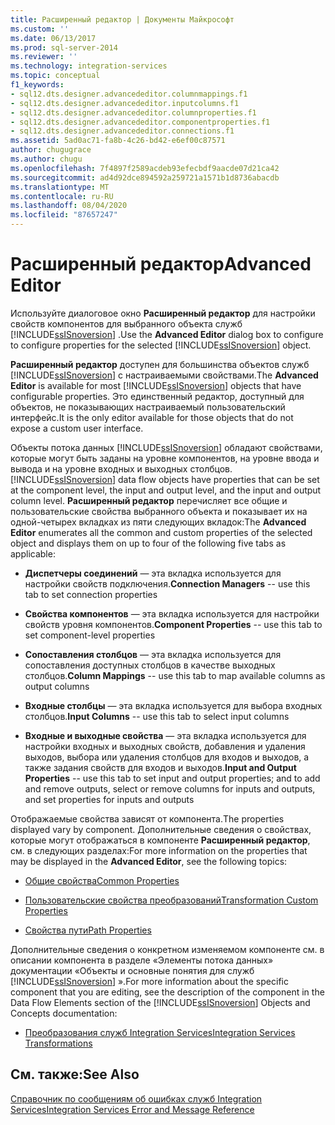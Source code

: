 ```yaml
---
title: Расширенный редактор | Документы Майкрософт
ms.custom: ''
ms.date: 06/13/2017
ms.prod: sql-server-2014
ms.reviewer: ''
ms.technology: integration-services
ms.topic: conceptual
f1_keywords:
- sql12.dts.designer.advancededitor.columnmappings.f1
- sql12.dts.designer.advancededitor.inputcolumns.f1
- sql12.dts.designer.advancededitor.columnproperties.f1
- sql12.dts.designer.advancededitor.componentproperties.f1
- sql12.dts.designer.advancededitor.connections.f1
ms.assetid: 5ad0ac71-fa8b-4c26-bd42-e6ef00c87571
author: chugugrace
ms.author: chugu
ms.openlocfilehash: 7f4897f2589acdeb93efecbdf9aacde07d21ca42
ms.sourcegitcommit: ad4d92dce894592a259721a1571b1d8736abacdb
ms.translationtype: MT
ms.contentlocale: ru-RU
ms.lasthandoff: 08/04/2020
ms.locfileid: "87657247"
---
```

# <a name="advanced-editor"></a><span data-ttu-id="3fd61-102">Расширенный редактор</span><span class="sxs-lookup"><span data-stu-id="3fd61-102">Advanced Editor</span></span>
  <span data-ttu-id="3fd61-103">Используйте диалоговое окно **Расширенный редактор** для настройки свойств компонентов для выбранного объекта служб [!INCLUDE[ssISnoversion](../includes/ssisnoversion-md.md)] .</span><span class="sxs-lookup"><span data-stu-id="3fd61-103">Use the **Advanced Editor** dialog box to configure to configure properties for the selected [!INCLUDE[ssISnoversion](../includes/ssisnoversion-md.md)] object.</span></span>  
  
 <span data-ttu-id="3fd61-104">**Расширенный редактор** доступен для большинства объектов служб [!INCLUDE[ssISnoversion](../includes/ssisnoversion-md.md)] с настраиваемыми свойствами.</span><span class="sxs-lookup"><span data-stu-id="3fd61-104">The **Advanced Editor** is available for most [!INCLUDE[ssISnoversion](../includes/ssisnoversion-md.md)] objects that have configurable properties.</span></span> <span data-ttu-id="3fd61-105">Это единственный редактор, доступный для объектов, не показывающих настраиваемый пользовательский интерфейс.</span><span class="sxs-lookup"><span data-stu-id="3fd61-105">It is the only editor available for those objects that do not expose a custom user interface.</span></span>  
  
 <span data-ttu-id="3fd61-106">Объекты потока данных [!INCLUDE[ssISnoversion](../includes/ssisnoversion-md.md)] обладают свойствами, которые могут быть заданы на уровне компонентов, на уровне ввода и вывода и на уровне входных и выходных столбцов.</span><span class="sxs-lookup"><span data-stu-id="3fd61-106">[!INCLUDE[ssISnoversion](../includes/ssisnoversion-md.md)] data flow objects have properties that can be set at the component level, the input and output level, and the input and output column level.</span></span> <span data-ttu-id="3fd61-107">**Расширенный редактор** перечисляет все общие и пользовательские свойства выбранного объекта и показывает их на одной-четырех вкладках из пяти следующих вкладок:</span><span class="sxs-lookup"><span data-stu-id="3fd61-107">The **Advanced Editor** enumerates all the common and custom properties of the selected object and displays them on up to four of the following five tabs as applicable:</span></span>  
  
-   <span data-ttu-id="3fd61-108">**Диспетчеры соединений** — эта вкладка используется для настройки свойств подключения.</span><span class="sxs-lookup"><span data-stu-id="3fd61-108">**Connection Managers** -- use this tab to set connection properties</span></span>  
  
-   <span data-ttu-id="3fd61-109">**Свойства компонентов** — эта вкладка используется для настройки свойств уровня компонентов.</span><span class="sxs-lookup"><span data-stu-id="3fd61-109">**Component Properties** -- use this tab to set component-level properties</span></span>  
  
-   <span data-ttu-id="3fd61-110">**Сопоставления столбцов** — эта вкладка используется для сопоставления доступных столбцов в качестве выходных столбцов.</span><span class="sxs-lookup"><span data-stu-id="3fd61-110">**Column Mappings** -- use this tab to map available columns as output columns</span></span>  
  
-   <span data-ttu-id="3fd61-111">**Входные столбцы** — эта вкладка используется для выбора входных столбцов.</span><span class="sxs-lookup"><span data-stu-id="3fd61-111">**Input Columns** -- use this tab to select input columns</span></span>  
  
-   <span data-ttu-id="3fd61-112">**Входные и выходные свойства** — эта вкладка используется для настройки входных и выходных свойств, добавления и удаления выходов, выбора или удаления столбцов для входов и выходов, а также задания свойств для входов и выходов.</span><span class="sxs-lookup"><span data-stu-id="3fd61-112">**Input and Output Properties** -- use this tab to set input and output properties; and to add and remove outputs, select or remove columns for inputs and outputs, and set properties for inputs and outputs</span></span>  
  
 <span data-ttu-id="3fd61-113">Отображаемые свойства зависят от компонента.</span><span class="sxs-lookup"><span data-stu-id="3fd61-113">The properties displayed vary by component.</span></span> <span data-ttu-id="3fd61-114">Дополнительные сведения о свойствах, которые могут отображаться в компоненте **Расширенный редактор**, см. в следующих разделах:</span><span class="sxs-lookup"><span data-stu-id="3fd61-114">For more information on the properties that may be displayed in the **Advanced Editor**, see the following topics:</span></span>  
  
-   [<span data-ttu-id="3fd61-115">Общие свойства</span><span class="sxs-lookup"><span data-stu-id="3fd61-115">Common Properties</span></span>](../../2014/integration-services/common-properties.md)  
  
-   [<span data-ttu-id="3fd61-116">Пользовательские свойства преобразований</span><span class="sxs-lookup"><span data-stu-id="3fd61-116">Transformation Custom Properties</span></span>](data-flow/transformations/transformation-custom-properties.md)  
  
-   [<span data-ttu-id="3fd61-117">Свойства пути</span><span class="sxs-lookup"><span data-stu-id="3fd61-117">Path Properties</span></span>](../../2014/integration-services/path-properties.md)  
  
 <span data-ttu-id="3fd61-118">Дополнительные сведения о конкретном изменяемом компоненте см. в описании компонента в разделе «Элементы потока данных» документации «Объекты и основные понятия для служб [!INCLUDE[ssISnoversion](../includes/ssisnoversion-md.md)] ».</span><span class="sxs-lookup"><span data-stu-id="3fd61-118">For more information about the specific component that you are editing, see the description of the component in the Data Flow Elements section of the [!INCLUDE[ssISnoversion](../includes/ssisnoversion-md.md)] Objects and Concepts documentation:</span></span>  
  
-   [<span data-ttu-id="3fd61-119">Преобразования служб Integration Services</span><span class="sxs-lookup"><span data-stu-id="3fd61-119">Integration Services Transformations</span></span>](data-flow/transformations/integration-services-transformations.md)  
  
## <a name="see-also"></a><span data-ttu-id="3fd61-120">См. также:</span><span class="sxs-lookup"><span data-stu-id="3fd61-120">See Also</span></span>  
 [<span data-ttu-id="3fd61-121">Справочник по сообщениям об ошибках служб Integration Services</span><span class="sxs-lookup"><span data-stu-id="3fd61-121">Integration Services Error and Message Reference</span></span>](../../2014/integration-services/integration-services-error-and-message-reference.md)  
  
  
